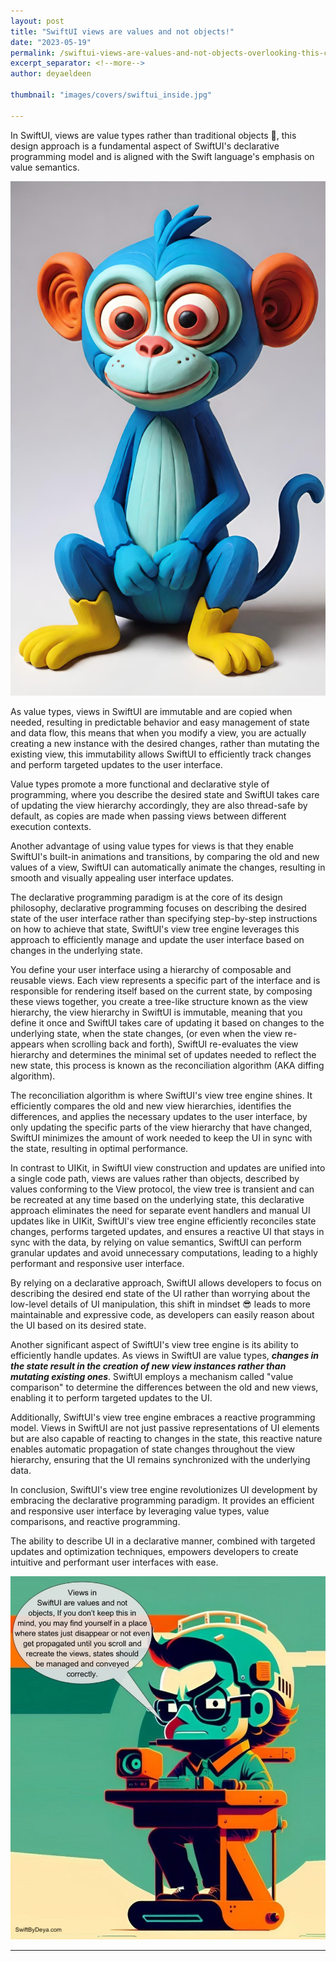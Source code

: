 ```yaml
---
layout: post
title: "SwiftUI views are values and not objects!"
date: "2023-05-19"
permalink: /swiftui-views-are-values-and-not-objects-overlooking-this-can-lead-to-bugs
excerpt_separator: <!--more-->
author: deyaeldeen

thumbnail: "images/covers/swiftui_inside.jpg"

---
```


In SwiftUI, views are value types rather than traditional objects 🧐, this design approach is a fundamental aspect of SwiftUI's declarative programming model and is aligned with the Swift language's emphasis on value semantics.
<!--more-->
![](images/covers/swiftui_inside_full.jpg)

As value types, views in SwiftUI are immutable and are copied when needed, resulting in predictable behavior and easy management of state and data flow, this means that when you modify a view, you are actually creating a new instance with the desired changes, rather than mutating the existing view, this immutability allows SwiftUI to efficiently track changes and perform targeted updates to the user interface.

Value types promote a more functional and declarative style of programming, where you describe the desired state and SwiftUI takes care of updating the view hierarchy accordingly, they are also thread-safe by default, as copies are made when passing views between different execution contexts.

Another advantage of using value types for views is that they enable SwiftUI's built-in animations and transitions, by comparing the old and new values of a view, SwiftUI can automatically animate the changes, resulting in smooth and visually appealing user interface updates.

The declarative programming paradigm is at the core of its design philosophy, declarative programming focuses on describing the desired state of the user interface rather than specifying step-by-step instructions on how to achieve that state, SwiftUI's view tree engine leverages this approach to efficiently manage and update the user interface based on changes in the underlying state.

You define your user interface using a hierarchy of composable and reusable views. Each view represents a specific part of the interface and is responsible for rendering itself based on the current state, by composing these views together, you create a tree-like structure known as the view hierarchy, the view hierarchy in SwiftUI is immutable, meaning that you define it once and SwiftUI takes care of updating it based on changes to the underlying state, when the state changes, (or even when the view re-appears when scrolling back and forth), SwiftUI re-evaluates the view hierarchy and determines the minimal set of updates needed to reflect the new state, this process is known as the reconciliation algorithm (AKA diffing algorithm).

The reconciliation algorithm is where SwiftUI's view tree engine shines. It efficiently compares the old and new view hierarchies, identifies the differences, and applies the necessary updates to the user interface, by only updating the specific parts of the view hierarchy that have changed, SwiftUI minimizes the amount of work needed to keep the UI in sync with the state, resulting in optimal performance.

In contrast to UIKit, in SwiftUI view construction and updates are unified into a single code path, views are values rather than objects, described by values conforming to the View protocol, the view tree is transient and can be recreated at any time based on the underlying state, this declarative approach eliminates the need for separate event handlers and manual UI updates like in UIKit, SwiftUI's view tree engine efficiently reconciles state changes, performs targeted updates, and ensures a reactive UI that stays in sync with the data, by relying on value semantics, SwiftUI can perform granular updates and avoid unnecessary computations, leading to a highly performant and responsive user interface.

By relying on a declarative approach, SwiftUI allows developers to focus on describing the desired end state of the UI rather than worrying about the low-level details of UI manipulation, this shift in mindset 😎 leads to more maintainable and expressive code, as developers can easily reason about the UI based on its desired state.

Another significant aspect of SwiftUI's view tree engine is its ability to efficiently handle updates. As views in SwiftUI are value types, _**changes in the state result in the creation of new view instances rather than mutating existing ones**_. SwiftUI employs a mechanism called "value comparison" to determine the differences between the old and new views, enabling it to perform targeted updates to the UI.

Additionally, SwiftUI's view tree engine embraces a reactive programming model. Views in SwiftUI are not just passive representations of UI elements but are also capable of reacting to changes in the state, this reactive nature enables automatic propagation of state changes throughout the view hierarchy, ensuring that the UI remains synchronized with the underlying data.

In conclusion, SwiftUI's view tree engine revolutionizes UI development by embracing the declarative programming paradigm. It provides an efficient and responsive user interface by leveraging value types, value comparisons, and reactive programming.  
  
The ability to describe UI in a declarative manner, combined with targeted updates and optimization techniques, empowers developers to create intuitive and performant user interfaces with ease.  
  

![](images/dream_TradingCard-69-1-888x1024.jpg)

* * *
